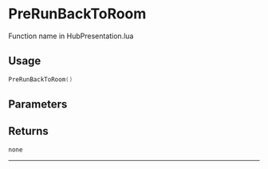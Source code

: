 # PreRunBackToRoom
Function name in HubPresentation.lua
## Usage
```lua
PreRunBackToRoom()
```
## Parameters

## Returns
`none`

---